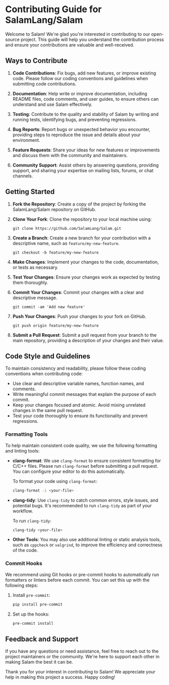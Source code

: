 # Contributing Guide for SalamLang/Salam

Welcome to Salam! We're glad you're interested in contributing to our open-source project. This guide will help you understand the contribution process and ensure your contributions are valuable and well-received.

## Ways to Contribute

1. **Code Contributions**: Fix bugs, add new features, or improve existing code. Please follow our coding conventions and guidelines when submitting code contributions.

2. **Documentation**: Help write or improve documentation, including README files, code comments, and user guides, to ensure others can understand and use Salam effectively.

3. **Testing**: Contribute to the quality and stability of Salam by writing and running tests, identifying bugs, and preventing regressions.

4. **Bug Reports**: Report bugs or unexpected behavior you encounter, providing steps to reproduce the issue and details about your environment.

5. **Feature Requests**: Share your ideas for new features or improvements and discuss them with the community and maintainers.

6. **Community Support**: Assist others by answering questions, providing support, and sharing your expertise on mailing lists, forums, or chat channels.

## Getting Started

1. **Fork the Repository**: Create a copy of the project by forking the SalamLang/Salam repository on GitHub.

2. **Clone Your Fork**: Clone the repository to your local machine using:

   ```
   git clone https://github.com/SalamLang/Salam.git
   ```

3. **Create a Branch**: Create a new branch for your contribution with a descriptive name, such as `feature/my-new-feature`.

   ```
   git checkout -b feature/my-new-feature
   ```

4. **Make Changes**: Implement your changes to the code, documentation, or tests as necessary.

5. **Test Your Changes**: Ensure your changes work as expected by testing them thoroughly.

6. **Commit Your Changes**: Commit your changes with a clear and descriptive message.

   ```
   git commit -am 'Add new feature'
   ```

7. **Push Your Changes**: Push your changes to your fork on GitHub.

   ```
   git push origin feature/my-new-feature
   ```

8. **Submit a Pull Request**: Submit a pull request from your branch to the main repository, providing a description of your changes and their value.

## Code Style and Guidelines

To maintain consistency and readability, please follow these coding conventions when contributing code:

- Use clear and descriptive variable names, function names, and comments.
- Write meaningful commit messages that explain the purpose of each commit.
- Keep your changes focused and atomic. Avoid mixing unrelated changes in the same pull request.
- Test your code thoroughly to ensure its functionality and prevent regressions.

### Formatting Tools

To help maintain consistent code quality, we use the following formatting and linting tools:

- **clang-format**: We use `clang-format` to ensure consistent formatting for C/C++ files. Please run `clang-format` before submitting a pull request. You can configure your editor to do this automatically.

  To format your code using `clang-format`:

  ```bash
  clang-format -i <your-file>
  ```

- **clang-tidy**: Use `clang-tidy` to catch common errors, style issues, and potential bugs. It's recommended to run `clang-tidy` as part of your workflow.

  To run `clang-tidy`:

  ```bash
  clang-tidy <your-file>
  ```

- **Other Tools**: You may also use additional linting or static analysis tools, such as `cppcheck` or `valgrind`, to improve the efficiency and correctness of the code.

### Commit Hooks

We recommend using Git hooks or pre-commit hooks to automatically run formatters or linters before each commit. You can set this up with the following steps:

1. Install `pre-commit`:

   ```bash
   pip install pre-commit
   ```

2. Set up the hooks:

   ```bash
   pre-commit install
   ```

## Feedback and Support

If you have any questions or need assistance, feel free to reach out to the project maintainers or the community. We're here to support each other in making Salam the best it can be.

Thank you for your interest in contributing to Salam! We appreciate your help in making this project a success. Happy coding!